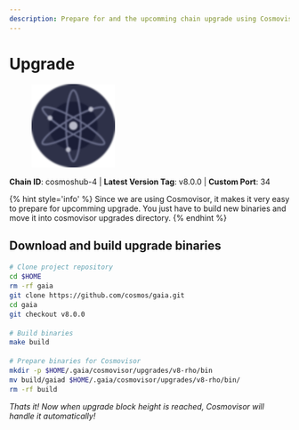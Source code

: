```yaml
---
description: Prepare for and the upcomming chain upgrade using Cosmovisor.
---
```


# Upgrade

<figure><img src="https://raw.githubusercontent.com/kj89/cosmos-images/main/logos/cosmoshub.png" width="150" alt=""><figcaption></figcaption></figure>

**Chain ID**: cosmoshub-4 | **Latest Version Tag**: v8.0.0 | **Custom Port**: 34

{% hint style='info' %}
Since we are using Cosmovisor, it makes it very easy to prepare for upcomming upgrade.
You just have to build new binaries and move it into cosmovisor upgrades directory.
{% endhint %}

## Download and build upgrade binaries

```bash
# Clone project repository
cd $HOME
rm -rf gaia
git clone https://github.com/cosmos/gaia.git
cd gaia
git checkout v8.0.0

# Build binaries
make build

# Prepare binaries for Cosmovisor
mkdir -p $HOME/.gaia/cosmovisor/upgrades/v8-rho/bin
mv build/gaiad $HOME/.gaia/cosmovisor/upgrades/v8-rho/bin/
rm -rf build
```

*Thats it! Now when upgrade block height is reached, Cosmovisor will handle it automatically!*
